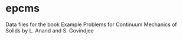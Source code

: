 # epcms
Data files for the book Example Problems for Continuum Mechanics of Solids by L. Anand and S. Govindjee
